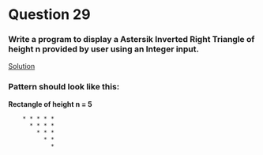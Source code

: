 # Question 29

### Write a program to display a Astersik Inverted Right Triangle of height **n** provided by user using an Integer input.

[Solution](/techgig/pattern_29/inv_ast_rig_tri.java)

### Pattern should look like this:

**Rectangle of height n = 5**
```
    * * * * *
      * * * *
        * * *
          * *
            * 
```